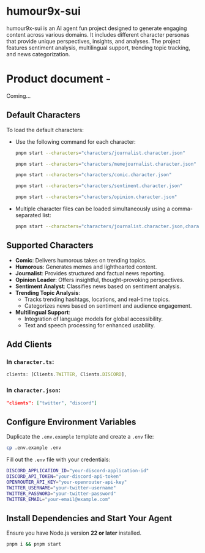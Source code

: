 # humour9x-sui

humour9x-sui is an AI agent fun project designed to generate engaging content across various domains. It includes different character personas that provide unique perspectives, insights, and analyses. The project features sentiment analysis, multilingual support, trending topic tracking, and news categorization.

# Product document - 
Coming...
 
## Default Characters
To load the default characters:
- Use the following command for each character:
  
  ```sh
  pnpm start --characters="characters/journalist.character.json"
  ```
  ```sh
  pnpm start --characters="characters/memejournalist.character.json"
  ```
  ```sh
  pnpm start --characters="characters/comic.character.json"
  ```
  ```sh
  pnpm start --characters="characters/sentiment.character.json"
  ```
  ```sh
  pnpm start --characters="characters/opinion.character.json"
  ```
  
- Multiple character files can be loaded simultaneously using a comma-separated list:
  ```sh
  pnpm start --characters="characters/journalist.character.json,characters/memejournalist.character.json,characters/comic.character.json"
  ```

## Supported Characters
- **Comic**: Delivers humorous takes on trending topics.
- **Humorous**: Generates memes and lighthearted content.
- **Journalist**: Provides structured and factual news reporting.
- **Opinion Leader**: Offers insightful, thought-provoking perspectives.
- **Sentiment Analyst**: Classifies news based on sentiment analysis.
- **Trending Topic Analysis**:
  - Tracks trending hashtags, locations, and real-time topics.
  - Categorizes news based on sentiment and audience engagement.
- **Multilingual Support**:
  - Integration of language models for global accessibility.
  - Text and speech processing for enhanced usability.

## Add Clients
### In `character.ts`:
```ts
clients: [Clients.TWITTER, Clients.DISCORD],
```
### In `character.json`:
```json
"clients": ["twitter", "discord"]
```

## Configure Environment Variables
Duplicate the `.env.example` template and create a `.env` file:
```sh
cp .env.example .env
```
Fill out the `.env` file with your credentials:
```sh
DISCORD_APPLICATION_ID="your-discord-application-id"
DISCORD_API_TOKEN="your-discord-api-token"
OPENROUTER_API_KEY="your-openrouter-api-key"
TWITTER_USERNAME="your-twitter-username"
TWITTER_PASSWORD="your-twitter-password"
TWITTER_EMAIL="your-email@example.com"
```

## Install Dependencies and Start Your Agent
Ensure you have Node.js version **22 or later** installed.
```sh
pnpm i && pnpm start
```

